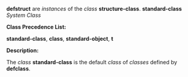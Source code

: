 **defstruct** are *instances* of the *class* **structure-class**. **standard-class** *System Class* 

**Class Precedence List:** 

**standard-class**, **class**, **standard-object**, **t** 

**Description:** 

The *class* **standard-class** is the default *class* of *classes* defined by **defclass**. 

